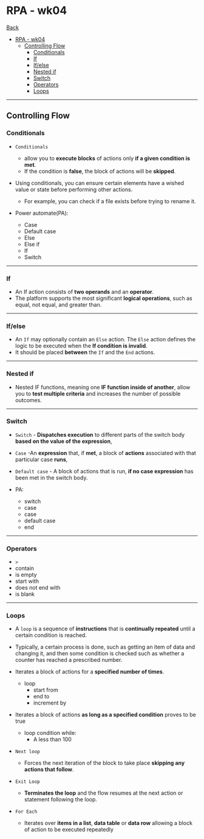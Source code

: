 # RPA - wk04

[Back](../rpa.md)

- [RPA - wk04](#rpa---wk04)
  - [Controlling Flow](#controlling-flow)
    - [Conditionals](#conditionals)
    - [If](#if)
    - [If/else](#ifelse)
    - [Nested if](#nested-if)
    - [Switch](#switch)
    - [Operators](#operators)
    - [Loops](#loops)

---

## Controlling Flow

### Conditionals

- `Conditionals`
  - allow you to **execute blocks** of actions only **if a given condition is met**.
  - If the condition is **false**, the block of actions will be **skipped**.
- Using conditionals, you can ensure certain elements have a wished value or state before performing other actions.

  - For example, you can check if a file exists before trying to rename it.

- Power automate(PA):
  - Case
  - Default case
  - Else
  - Else if
  - If
  - Switch

---

### If

- An If action consists of **two operands** and an **operator**.
- The platform supports the most significant **logical operations**, such as equal, not equal, and greater than.

---

### If/else

- An `If` may optionally contain an `Else` action. The `Else` action defines the logic to be executed when the **If condition is invalid**.
- It should be placed **between** the `If` and the `End` actions.

---

### Nested if

- Nested IF functions, meaning one **IF function inside of another**, allow you to **test multiple criteria** and increases the number of possible outcomes.

---

### Switch

- `Switch` - **Dispatches execution** to different parts of the switch body **based on the value of the expression**,
- `Case` -An **expression** that, if **met**, a block of **actions** associated with that particular case **runs**,
- `Default case` - A block of actions that is run, **if no case expression** has been met in the switch body.

- PA:
  - switch
  - case
  - case
  - default case
  - end

---

### Operators

- `>`
- contain
- is empty
- start with
- does not end with
- is blank

---

### Loops

- A `loop` is a sequence of **instructions** that is **continually repeated** until a certain condition is reached.
- Typically, a certain process is done, such as getting an item of data and changing it, and then some condition is checked such as whether a counter has reached a prescribed number.

- Iterates a block of actions for a **specified number of times**.
  - loop
    - start from
    - end to
    - increment by
- Iterates a block of actions **as long as a specified condition** proves to be true

  - loop condition while:
    - A less than 100

- `Next loop`
  - Forces the next iteration of the block to take place **skipping any actions that follow**.
- `Exit Loop`
  - **Terminates the loop** and the flow resumes at the next action or statement following the loop.
- `For Each`
  - Iterates over **items in a list**, **data table** or **data row** allowing a block of action to be executed repeatedly
